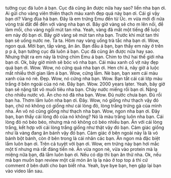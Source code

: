 tưởng cục đá luôn á bạn. Cục đá cũng ăn được nữa hay sao? liền nha bạn ơi. Ai gửi cho vàng viên thiên thạch màu xanh đẹp quá này bạn ơi. Cái gì vậy bạn ơi? Vàng đùa hả bạn. Đây là em trứng Emu đến từ Úc. m vừa mới đi nửa vòng trái đất để đến với vàng nha bạn ơi. Bây giờ vàng sẽ cho m lên nồi, để làm mồi, cho vàng ngồi mút tan nha. Yeah, vàng đã mất một tiếng để luộc em này đó bạn ơi. Bây giờ vàng sẽ mút tan nha bạn. Trước khi mút tan thì bạn sẽ uống nước ne. Ta ta. Hôm nay vàng uống trà tắc nha bạn ơi. Wow, ngon quá. Mời bạn, tắp vàng, ăn ăn. Bạn đầu á bạn, bạn thấy em này ở trên p p á, bạn tưởng cục đá luôn á bạn. Cục đá cũng ăn được nữa hay sao. Nhưng thật ra em này là trứng chim Emu á bạn. Chim to thứ hai thế giới nha bạn ơi. Ok, bây giờ mình sẽ bóc vỏ nha bạn. Cái màu xanh cổ vịt này đẹp quá bạn ơi. Wow. Wow, nó cứng quá nha bạn ơi. Hen chi á, nãy giờ á luộc mất nhiều thời gian lắm á bạn. Wow, cứng lắm. Nè bạn, bạn xem cái màu xanh của nó nè. Đẹp. Wow, nó cứng nha bạn. Wow. Bạn tắt cái cái lớp màu trắng ở bên ngoài của nó nè. Đây bạn. Wow. 2000 years later. Yeah, bây giờ bạn sẽ nặng tắt vô muối tiêu nha bạn. Chảy nước miếng rồi bạn ơi. Nặng cho nhiều nước vô. Ăn cho nó đã nha bạn. Wow. Đủ nước chưa bạn. Đủ rồi bạn ha. Thơm lắm luôn nha bạn ơi. Đây. Wow, nó giống như thạch vậy đó bạn, chứ nó không có giống như cái lòng đỏ, lòng trắng trứng gà của mình nha. Ăn vô nó cũng giống như thạch nha bạn. Wow, ngon nha bạn ơi. Đây bạn, bạn thấy cái lòng đỏ của nó không? Nó là màu trắng luôn nha bạn. Cái lòng đỏ nó béo béo, nhưng mà nó không có béo nhiều bạn. Ăn với cái lòng trắng, kết hợp với cái lòng trắng giống như thật vậy đó bạn. Cảm giác giống như là vàng đang ăn bánh vậy đó bạn. Cảm giác ở bên ngoài này là là vỏ bánh bột bánh, còn ở bên trong là cái nhân các bạn. Ăn ngon mà đặc biệt lắm luôn bạn ơi. Trên cả tuyệt vời bạn ơi. Wow, em trứng này bạn hơi mắc một tí nhưng mà rất đáng tiền nè. Ăn vừa ngon nè, vừa vào protein mà lạ miệng nữa bạn, đã lắm luôn bạn ơi. Nếu có dịp thì bạn ăn thử nha. Ok, nếu mà bạn muốn bạn review một cái món ăn lạ lạ nào ở top top á thì cứ comment ở bên dưới cho bạn biết nha. Yeah, bye bye bạn, hẹn gặp lại bạn vào video lần sau.